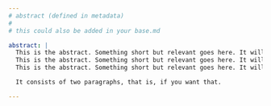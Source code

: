```yaml
---
# abstract (defined in metadata)
#
# this could also be added in your base.md

abstract: |
  This is the abstract. Something short but relevant goes here. It will be rendered in the right place depending on your output format.
  This is the abstract. Something short but relevant goes here. It will be rendered in the right place depending on your output format.
  This is the abstract. Something short but relevant goes here. It will be rendered in the right place depending on your output format.

  It consists of two paragraphs, that is, if you want that.

---
```

